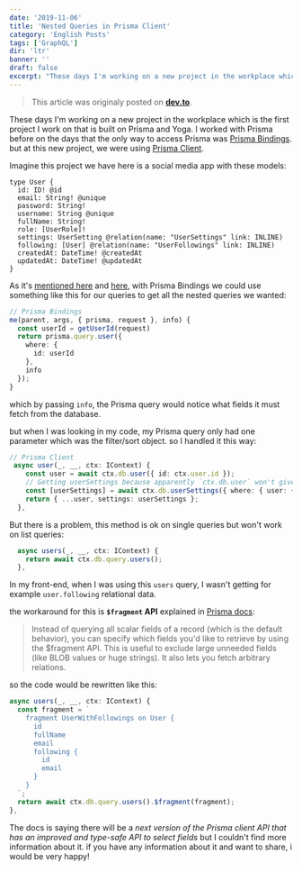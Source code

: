 ```yaml
---
date: '2019-11-06'
title: 'Nested Queries in Prisma Client'
category: 'English Posts'
tags: ['GraphQL']
dir: 'ltr'
banner: ''
draft: false
excerpt: "These days I'm working on a new project in the workplace which is the first project I work on that is built on Prisma and Yoga. I worked with Prisma before on the days that the only way to access Prisma was Prisma Bindings. but at this new project, we were using Prisma Client."
---
```


> This article was originaly posted on [**dev.to**](https://dev.to/mehrad77/how-to-query-subfields-in-prisma-client-4i1d).

These days I'm working on a new project in the workplace which is the first project I work on that is built on Prisma and Yoga. I worked with Prisma before on the days that the only way to access Prisma was [Prisma Bindings](https://www.prisma.io/features/bindings). but at this new project, we were using [Prisma Client](https://www.prisma.io/docs/prisma-client/).

Imagine this project we have here is a social media app with these models:

```
type User {
  id: ID! @id
  email: String! @unique
  password: String!
  username: String @unique
  fullName: String!
  role: [UserRole]!
  settings: UserSetting @relation(name: "UserSettings" link: INLINE)
  following: [User] @relation(name: "UserFollowings" link: INLINE)
  createdAt: DateTime! @createdAt
  updatedAt: DateTime! @updatedAt
}

```

As it's [mentioned here](https://www.prisma.io/forum/t/query-returns-null-when-query-to-the-prisma-server-works/7092) and [here](https://www.prisma.io/forum/t/how-to-write-nested-relation-connection-subfield-resolvers/3768), with Prisma Bindings we could use something like this for our queries to get all the nested queries we wanted:

```ts
// Prisma Bindings
me(parent, args, { prisma, request }, info) {
  const userId = getUserId(request)
  return prisma.query.user({
    where: {
      id: userId
    },
    info
  });
}

```

which by passing `info`, the Prisma query would notice what fields it must fetch from the database.

but when I was looking in my code, my Prisma query only had one parameter which was the filter/sort object. so I handled it this way:

```ts
// Prisma Client
 async user(_, __, ctx: IContext) {
    const user = await ctx.db.user({ id: ctx.user.id });
    // Getting userSettings because apparently `ctx.db.user` won't give it
    const [userSettings] = await ctx.db.userSettings({ where: { user: { id: ctx.user.id } } });
    return { ...user, settings: userSettings };
  },

```

But there is a problem, this method is ok on single queries but won't work on list queries:

```ts
  async users(_, __, ctx: IContext) {
    return await ctx.db.query.users();
  },

```

In my front-end, when I was using this `users` query, I wasn't getting for example `user.following` relational data.

the workaround for this is **`$fragment` API** explained in [Prisma docs](https://www.prisma.io/docs/prisma-client/basic-data-access/reading-data-JAVASCRIPT-rsc2/#selecting-fields):

> Instead of querying all scalar fields of a record (which is the default behavior), you can specify which fields you'd like to retrieve by using the \$fragment API. This is useful to exclude large unneeded fields (like BLOB values or huge strings). It also lets you fetch arbitrary relations.

so the code would be rewritten like this:

```ts
async users(_, __, ctx: IContext) {
  const fragment = `
    fragment UserWithFollowings on User {
      id
      fullName
      email
      following {
        id
        email
      }
    }
  `;
  return await ctx.db.query.users().$fragment(fragment);
},

```

The docs is saying there will be a _next version of the Prisma client API that has an improved and type-safe API to select fields_ but I couldn't find more information about it. if you have any information about it and want to share, i would be very happy!
